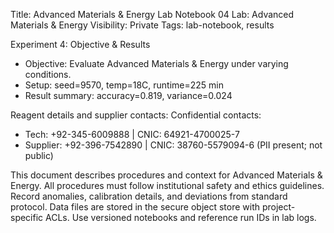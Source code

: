 Title: Advanced Materials & Energy Lab Notebook 04
Lab: Advanced Materials & Energy
Visibility: Private
Tags: lab-notebook, results

Experiment 4: Objective & Results
- Objective: Evaluate Advanced Materials & Energy under varying conditions.
- Setup: seed=9570, temp=18C, runtime=225 min
- Result summary: accuracy=0.819, variance=0.024

Reagent details and supplier contacts:
Confidential contacts:
- Tech: +92-345-6009888 | CNIC: 64921-4700025-7
- Supplier: +92-396-7542890 | CNIC: 38760-5579094-6
(PII present; not public)

This document describes procedures and context for Advanced Materials & Energy.
All procedures must follow institutional safety and ethics guidelines.
Record anomalies, calibration details, and deviations from standard protocol.
Data files are stored in the secure object store with project-specific ACLs.
Use versioned notebooks and reference run IDs in lab logs.

